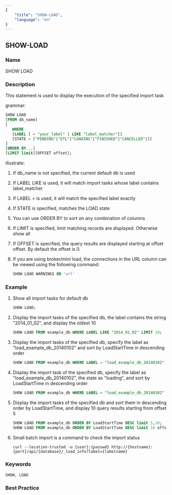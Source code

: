 ```yaml
---
{
    "title": "SHOW-LOAD",
    "language": "en"
}
---
```


<!--
Licensed to the Apache Software Foundation (ASF) under one
or more contributor license agreements.  See the NOTICE file
distributed with this work for additional information
regarding copyright ownership.  The ASF licenses this file
to you under the Apache License, Version 2.0 (the
"License"); you may not use this file except in compliance
with the License.  You may obtain a copy of the License at

  http://www.apache.org/licenses/LICENSE-2.0

Unless required by applicable law or agreed to in writing,
software distributed under the License is distributed on an
"AS IS" BASIS, WITHOUT WARRANTIES OR CONDITIONS OF ANY
KIND, either express or implied.  See the License for the
specific language governing permissions and limitations
under the License.
-->

## SHOW-LOAD

### Name

SHOW LOAD

### Description

This statement is used to display the execution of the specified import task

grammar:

```sql
SHOW LOAD
[FROM db_name]
[
   WHERE
   [LABEL [ = "your_label" | LIKE "label_matcher"]]
   [STATE = ["PENDING"|"ETL"|"LOADING"|"FINISHED"|"CANCELLED"|]]
]
[ORDER BY...]
[LIMIT limit][OFFSET offset];
````

illustrate:

1. If db_name is not specified, the current default db is used

2. If LABEL LIKE is used, it will match import tasks whose label contains label_matcher

3. If LABEL = is used, it will match the specified label exactly

4. If STATE is specified, matches the LOAD state

5. You can use ORDER BY to sort on any combination of columns

6. If LIMIT is specified, limit matching records are displayed. Otherwise show all

7. If OFFSET is specified, the query results are displayed starting at offset offset. By default the offset is 0.

8. If you are using broker/mini load, the connections in the URL column can be viewed using the following command:

   ```sql
   SHOW LOAD WARNINGS ON 'url'
   ````

### Example

1. Show all import tasks for default db

   ```sql
   SHOW LOAD;
   ````

2. Display the import tasks of the specified db, the label contains the string "2014_01_02", and display the oldest 10

   ```sql
   SHOW LOAD FROM example_db WHERE LABEL LIKE "2014_01_02" LIMIT 10;
   ````

3. Display the import tasks of the specified db, specify the label as "load_example_db_20140102" and sort by LoadStartTime in descending order

   ```sql
   SHOW LOAD FROM example_db WHERE LABEL = "load_example_db_20140102" ORDER BY LoadStartTime DESC;
   ````

4. Display the import task of the specified db, specify the label as "load_example_db_20140102", the state as "loading", and sort by LoadStartTime in descending order

   ```sql
   SHOW LOAD FROM example_db WHERE LABEL = "load_example_db_20140102" AND STATE = "loading" ORDER BY LoadStartTime DESC;
   ````

5. Display the import tasks of the specified db and sort them in descending order by LoadStartTime, and display 10 query results starting from offset 5

   ```sql
   SHOW LOAD FROM example_db ORDER BY LoadStartTime DESC limit 5,10;
   SHOW LOAD FROM example_db ORDER BY LoadStartTime DESC limit 10 offset 5;
   ````

6. Small batch import is a command to check the import status

   ````
   curl --location-trusted -u {user}:{passwd} http://{hostname}:{port}/api/{database}/_load_info?label={labelname}
   ````

### Keywords

    SHOW, LOAD

### Best Practice

